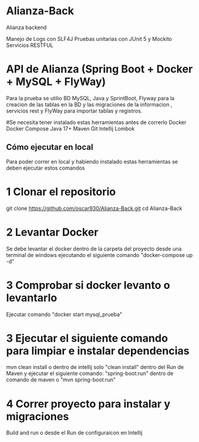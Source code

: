 # Alianza-Back
Alianza backend 


Manejo de Logs con SLF4J
Pruebas unitarias con JUnit 5 y Mockito
Servicios RESTFUL


# API de Alianza (Spring Boot + Docker + MySQL + FlyWay)

Para la prueba se utilio BD MySQL, Java y SprintBoot, Flyway para la creacion de las tablas
en la BD y las migraciones de la informacion , servicios rest y FlyWay para importar tablas y registros.

#Se necesita tener instalado estas herramientas antes de correrlo
Docker
Docker Compose
Java 17+
Maven
Git
Intellij
Lombok

##  Cómo ejecutar en local
Para poder correr en local y habiendo instalado estas herramientas se deben ejecutar estos comandos

# 1 Clonar el repositorio

git clone https://github.com/oscar930/Alianza-Back.git
cd Alianza-Back


# 2 Levantar Docker
Se debe levantar el docker dentro de la carpeta del proyecto desde una terminal de windows
ejecutando el siguiente comando  "docker-compose up -d"

# 3 Comprobar si docker levanto o levantarlo
Ejecutar comando "docker start mysql_prueba"

# 3 Ejecutar el siguiente comando para limpiar e instalar dependencias
mvn clean install o dentro de intellij solo "clean install" dentro del Run de Maven
y ejecutar el siguiente comando:
"spring-boot:run" dentro de comando de maven o "mvn spring-boot:run"

# 4 Correr proyecto para instalar y migraciones
Build and run o desde  el Run de configuraicon en Intellij